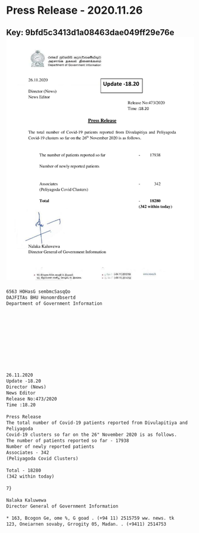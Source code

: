 # Press Release - 2020.11.26 
Key: 9bfd5c3413d1a08463dae049ff29e76e 
![img](img/9bfd5c3413d1a08463dae049ff29e76e.jpg)
---
```
6563 HOHasG sembmcSasqQo
DAJFITAs BHU Honomrdbsertd
Department of Government Information

 

 

 

 

 

26.11.2020
Update -18.20
Director (News)
News Editor
Release No:473/2020
Time :18.20

Press Release
The total number of Covid-19 patients reported from Divulapitiya and Peliyagoda
Covid-19 clusters so far on the 26" November 2020 is as follows.
The number of patients reported so far - 17938
Number of newly reported patients
Associates - 342
(Peliyagoda Covid Clusters)

Total - 18280
(342 within today)

7}

Nalaka Kaluwewa
Director General of Government Information

* 163, Bcogon Ge, ome %, G goad . (+94 11) 2515759 ww. news. tk
123, Oneiarnen sovaby, Grrogity 05, Madan. . (+9411) 2514753

```
